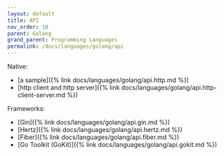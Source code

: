 ```yaml
---
layout: default
title: API
nav_order: 10
parent: Golang
grand_parent: Programming Languages
permalink: /docs/languages/golang/api
---
```


Native:
- [a sample]({% link docs/languages/golang/api.http.md %})
- [http client and http server]({% link docs/languages/golang/api.http-client-server.md %})

Frameworks:
- [Gin]({% link docs/languages/golang/api.gin.md %})
- [Hertz]({% link docs/languages/golang/api.hertz.md %})
- [Fiber]({% link docs/languages/golang/api.fiber.md %})
- [Go Toolkit (GoKit)]({% link docs/languages/golang/api.gokit.md %})
